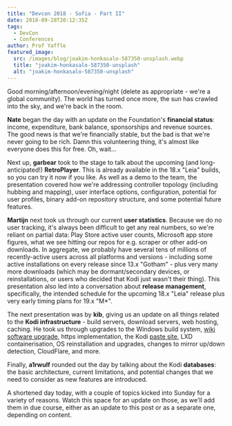 ```yaml
---
title: "Devcon 2018 - Sofia - Part II"
date: 2018-09-28T20:12:35Z
tags:
  - DevCon
  - Conferences
author: Prof Yaffle
featured_image:
  src: /images/blog/joakim-honkasalo-587350-unsplash.webp
  title: "joakim-honkasalo-587350-unsplash"
  alt: "joakim-honkasalo-587350-unsplash"
---
```


Good morning/afternoon/evening/night (delete as appropriate - we're a global community). The world has turned once more, the sun has crawled into the sky, and we're back in the room.

**Nate** began the day with an update on the Foundation's **financial status**: income, expenditure, bank balance, sponsorships and revenue sources. The good news is that we're financially stable, but the bad is that we're never going to be rich. Damn this volunteering thing, it's almost like everyone does this for free. Oh, wait...

Next up, **garbear** took to the stage to talk about the upcoming (and long-anticipated!) **RetroPlayer**. This is already available in the 18.x "Leia" builds, so you can try it now if you like. As well as a demo to the team, the presentation covered how we're addressing controller topology (including hubbing and mapping), user interface options, configuration, potential for user profiles, binary add-on repository structure, and some potential future features.

**Martijn** next took us through our current **user statistics**. Because we do no user tracking, it's always been difficult to get any real numbers, so we're reliant on partial data: Play Store active user counts, Microsoft app store figures, what we see hitting our repos for e.g. scraper or other add-on downloads. In aggregate, we probably have several tens of millions of recently-active users across all platforms and versions - including some active installations on every release since 13.x "Gotham" - plus very many more downloads (which may be dormant/secondary devices, or reinstallations, or users who decided that Kodi just wasn't their thing). This presentation also led into a conversation about **release management**, specifically, the intended schedule for the upcoming 18.x "Leia" release plus very early timing plans for 19.x "M\*".

The next presentation was by **kib**, giving us an update on all things related to the **Kodi infrastructure** - build servers, download servers, web hosting, caching. He took us through upgrades to the Windows build system, [wiki software upgrade](https://kodi.wiki/view/Main_Page), https implementation, the Kodi [paste site](https://paste.kodi.tv/), LXD containerisation, OS reinstallation and upgrades, changes to mirror up/down detection, CloudFlare, and more.

Finally, **a1rwulf** rounded out the day by talking about the Kodi **databases**: the basic architecture, current limitations, and potential changes that we need to consider as new features are introduced.

A shortened day today, with a couple of topics kicked into Sunday for a variety of reasons. Watch this space for an update on those, as we'll add them in due course, either as an update to this post or as a separate one, depending on content.
